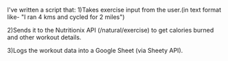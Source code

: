 I've written a script that:
1)Takes exercise input from the user.(in text format like- "I ran 4 kms and cycled for 2 miles")

2)Sends it to the Nutritionix API (/natural/exercise) to get calories burned and other workout details.

3)Logs the workout data into a Google Sheet (via Sheety API).
